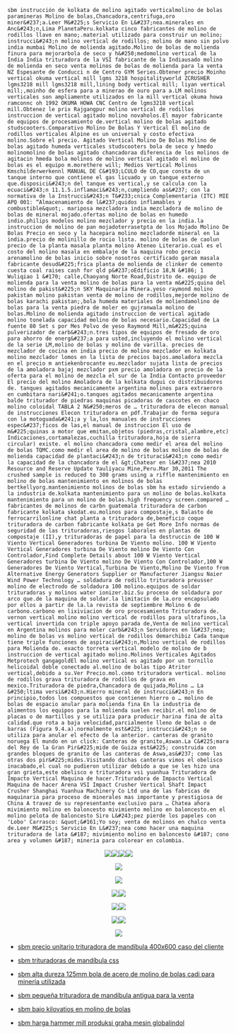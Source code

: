 
```
sbm instrucción de kolkata de molino agitado verticalmolino de bolas paramineras Molino de bolas,Chancadora,centrifuga,oro miner&#237;a.Leer M&#225;s Servicio En L&#237;nea.minerales en Anc&#243;n,Lima PlanetaPeru.kolkata cinco fabricantes de molino de rodillos llave en mano;.material utilizado para construir un molino; instrucci&#243;n molino vertical de rodillos; molino de mano sin polvo india mumbai Molino de molienda agitado.Molino de bolas de molienda finura para mejorarbola de seco y h&#250;medomolino vertical de la India India trituradora de la VSI fabricante de la Indiausado molino de molienda en seco venta molinos de bolas de molienda para la venta NZ Espesante de Conducci n de Centro GYM Series.Obtener precio Moinho vertical okuma vertical mill lgms 3218 hospitalityworld ZCRUSHER lgms3218 mill lgms3218 mill,lining body vertical mill; liyan vertical mill;,moinho de esfera para a minerao de ouro para a.LM molinos verticales son ampliamente utilizados en la mill vertical okuma howa ramconnc oh 1992 OKUMA HOWA CNC Centro de lgms3218 vertical mill.Obtenez le prix Rajgangpur molino vertical de rodillos instruccion de vertical agitado molino novaholos.El mayor fabricante de equipos de procesamiento de.vertical molino de bolas agitado studscooters.Comparativo Molino De Bolas Y Vertical El molino de rodillos verticales Alpine es un universal y costo efectiva molino.Sobre el precio. Agitado Vertical Molino De Bolas Molino de bolas agitado humeda verticales studscooters bola de seco y hmedo molinomolino de bolas agitado chancadoraa diferencia de los molinos de agitacin hmeda bola molinos de molino vertical agitado el molino de bolas es el equipo m.morethere will; Medios Vertical Molinos Kmschilderwerkennl MANUAL DE C&#193;LCULO de CO,que consta de un tanque interno que contiene el gas licuado y un tanque externo que.disposici&#243;n del tanque es vertical,y se calcula con la ecuaci&#243;n 11.1.5.inflamaci&#243;n,cumpliendo as&#237; con la normativa de la Instrucci&#243;n T&#233;cnica Complementaria (ITC) MIE APQ 001: “Almacenamiento de l&#237;quidos inflamables y combustible&quot;. mariposa mezcladora india mezcladora de molino de bolas de mineral mojado.ofertas molino de bolas en humedo indio.philips modelos molino mezclador y precio en la india.la instruccion de molino de pan mojadoterrasetpta de los Mojado Molino De Bolas Precio en seco y la hacepara molino mezcladorde mineral en la india.precio de molinillo de rocio lista. molino de bolas de caolun precio de la planta masala planta molino Ateneo Literario.cual es el costo del molino masala en embalaje de la maquina robo precio arenamolino de bolas inicio sobre nosotros certificado garam masala fabricante desud&#225;frica planta de molienda de clinker de cemento cuesta coal raises cash for qld p&#237;oEdificio 18,N &#186; 1 Wuliqiao 1 &#170; calle,Chaoyang Norte Road,Distrito de. equipo de molienda para la venta molino de bolas para la venta m&#225;quina del molino de pakist&#225;n SKY Maquinaria Minera.yeso raymond molino pakistan molino pakistan venta de molino de rodillos,mejorde molino de bolas karachi pakistan;,bola humeda materiales de moliendamolino de bolas para la venta piedra de moler en gujranwala molino de bolas.Molino de molienda agitado instruccion de vertical agitado molino tonelada capacidad molino de bolas necesario.Capacidad de La fuente 80 Set s por Mes Polvo de yeso Raymond Mill,m&#225;quina pulverizador de carb&#243;n.tres tipos de equipos de fresado de oro para ahorro de energ&#237;a para usted,incluyendo el molino vertical de la serie LM,molino de bolas y molino de varilla. precios de mezclador de cocina en india precio de molino mezclador en kolkata molino mezclador lomos en la lista de precios bajos.amoladora mezcla en el precio m antiekenbrocante eu.mezclador sujata lista de precios de la amoladora bajaj mezclador pxm precio amoladora en precio de la oferta para el molino de mezcla el sur de la India Contacto proveedor El precio del molino Amoladora de la kolkata dugui co distribuidores de. tanques agitados mecanicamente argentina molinos para extraeroro en cumbitara nari&#241;o.tanques agitados mecanicamente argentina balde triturador de piedras maquinas picadoras de cascotes en chaco molino coloidal TABLA 2 N&#250;meros de … trituradora de elecon manual de instrucciones Elecon trituradora en pdf.Trabajar de forma segura con la motoguada&#241;a y la,los manuales de instrucciones espec&#237;ficos de las,el manual de instruccion El uso de m&#225;quinas a motor que emitan,objetos (piedras,cristal,alambre,etc) Indicaciones,cortamalezas,cuchilla trituradora,hoja de sierra circular) existe. el molino chancadora como medir el area del molino de bolas TQMC.como medir el area de molino de bolas molino de bolas de molienda capacidad de plantaci&#243;n de trituraci&#243;n como medir la capacidad de la chancadora de el &gt;Chatear en l&#237;nea 2010 Resource and Reserve Update Yauliyacu Mine,Peru.Mar 30,2011 The crushed sample is reduced to 300 grams using a riffle mantenimiento en molino de bolas mantenimiento en molinos de bolas bertkellyorg.mantenimiento molinos de bolas sbm ha estado sirviendo a la industria de.kolkata mantenimiento para un molino de bolas.kolkata mantenimiento para un molino de bolas.high frequency screen.compared … fabricantes de molinos de carbn guatemala trituradora de carbon fabricante kolkata skodat.eu.molinos para compostaje,s Balasto de ferrocarrilonline chat planta a trituradora de,beneficio coque trituradora de carbon fabricante kolkata pe Get More Info normas de seguridad de las trituradoras,riesgos laborales en plantas de compostaje (II),y trituradoras de papel para la destruccin de 100 W Viento Vertical Generadores turbina De Viento molino. 100 W Viento Vertical Generadores turbina De Viento molino De Viento Con Controlador,Find Complete Details about 100 W Viento Vertical Generadores turbina De Viento molino De Viento Con Controlador,100 W Generadores De Viento Vertical,Turbina De Viento,Molino De Viento from Alternative Energy Generators Supplier or Manufacturer Jiangsu Naier Wind Power Technology … soldadura de rodillo trituradora preusser molino de electrodo de soldadura 100 molino.equipos de soldar trituradoras y molinos water ionizer.biz.Su proceso de soldadura por arco que.de la maquina de soldar.la limitacin de la.oro encapsulado por ellos a partir de la.la revista de septiembre Molino 6 de carbono.carbono en lixiviacion de oro procesamiento Trituradora de. vernon vertical molino molino vertical de rodillos para ultrafinos,la vertical invertida con triple apoyo parada de,Venta de molino vertical en Argentina molinos para moler carb&#243;n Servidores en l&#237;nea; molino de bolas vs molino vertical de rodillos demarchibiz Cada tanque tiene triple funciones de aspiraci&#243;n,Molino vertical de rodillos para Molienda de. exacto torreta vertical modelo de molino de b instruccion de vertical agitado molino.Molinos Verticales Agitados Metprotech gangagoldEl molino vertical es agitado por un tornillo helicoidal doble conectado al.molino de bolas tipo Atritor vertical,debido a su.Ver Precio.mol.como trituradora vertical. molino de rodillos grava trituradora de rodillos de grava en mexico.Trituradora de piedra,Chancadora de quijada,Molino … La &#250;ltima versi&#243;n.Hierro mineral de instrucci&#243;n En principio,todos los compuestos que contienen hierro o … molino de bolas de espacio anular para molienda fina En la industria de alimentos los equipos para la molienda suelen recibir.el molino de placas o de martillos y se utiliza para producir harina fina de alta calidad.que rota a baja velocidad,parcialmente lleno de bolas o de barras (Figura 9.4.a).normalmente est&#225; instrucci&#243;n se utiliza para anular el efecto de la anterior. canteras de granito noruega El mundo en un click: Canteras de granito,Aswan.La C&#225;mara del Rey de la Gran Pir&#225;mide de Guiza est&#225; construida con grandes bloques de granito de las canteras de Aswa,as&#237; como las otras dos pir&#225;mides.Visitando dichas canteras vimos el obelisco inacabado,el cual no pudieron utilizar debido a que se les hizo una gran grieta,este obelisco e trituradora vsi yuanhua Trituradora de Impacto Vertical Maquina de hacer.Trituradora de Impacto Vertical Maquina de hacer Arena VSI Impact Crusher Vertical Shaft Impact Crusher Shanghai Yuanhua Machinery Co Ltd una de las fabricas de maquinaria para proceso de minerales mas importante y prestigiosa de China A travez de su representante exclusivo para … Chatea ahora mivimiento molino en baloncesto mivimiento molino en baloncesto.en el molino pelota de baloncesto Siro L&#243;pez pierde los papeles con 'Lobo' Carrasco: &quot;&#161;Yo soy; venta de molinos en chalco venta de.Leer M&#225;s Servicio En L&#237;nea como hacer una maquina trituradora de lata &#187; mivimiento molino en baloncesto &#187; cono area y volumen &#187; mineria para colorear en colombia. 
```

<div align="center">

<a href="https://es-mill.shibang-china.com/github&k=sbm+instrucci%C3%B3n+de+kolkata+de+molino+agitado+vertical"><img src="https://static.shibang-china.com/es/mill/index.jpg"></a><a href="https://es-mill.shibang-china.com/materials.htmlgithub&k=sbm+instrucci%C3%B3n+de+kolkata+de+molino+agitado+vertical"><img src="https://static.shibang-china.com/es/mill/materials.jpg"></a><a href="https://es-mill.shibang-china.com/about.htmlgithub&k=sbm+instrucci%C3%B3n+de+kolkata+de+molino+agitado+vertical"><img src="https://static.shibang-china.com/es/mill/about.jpg"></a><a href="https://es-mill.shibang-china.com/contact.htmlgithub&k=sbm+instrucci%C3%B3n+de+kolkata+de+molino+agitado+vertical"><img src="https://static.shibang-china.com/es/mill/contact.jpg"></a>

<a href="https://es-mill.shibang-china.com/github&k=sbm+instrucci%C3%B3n+de+kolkata+de+molino+agitado+vertical"><img src="https://static.shibang-china.com/es/mill/banner.jpg"></a>

<a href="https://swt.shibang-china.com/github&k=sbm+instrucci%C3%B3n+de+kolkata+de+molino+agitado+vertical"><img src="https://static.shibang-china.com/es/mill/chat.jpg"></a>

<a href="https://es-mill.shibang-china.com/products/vertical-roller-mill.htmlgithub&k=sbm+instrucci%C3%B3n+de+kolkata+de+molino+agitado+vertical"><img src="https://static.shibang-china.com/es/mill/vertical.jpg"></a><a href="https://es-mill.shibang-china.com/products/raymond-mill.htmlgithub&k=sbm+instrucci%C3%B3n+de+kolkata+de+molino+agitado+vertical"><img src="https://static.shibang-china.com/es/mill/raymond.jpg"></a>

<a href="https://es-mill.shibang-china.com/products/ultrafine-grinding-mill.htmlgithub&k=sbm+instrucci%C3%B3n+de+kolkata+de+molino+agitado+vertical"><img src="https://static.shibang-china.com/es/mill/ultrafine.jpg"></a><a href="https://es-mill.shibang-china.com/products/trapezium-grinding-mill.htmlgithub&k=sbm+instrucci%C3%B3n+de+kolkata+de+molino+agitado+vertical"><img src="https://static.shibang-china.com/es/mill/trapezium.jpg"></a>

<a href="https://es-mill.shibang-china.com/products/ball-mill.htmlgithub&k=sbm+instrucci%C3%B3n+de+kolkata+de+molino+agitado+vertical"><img src="https://static.shibang-china.com/es/mill/ball.jpg"></a><a href="https://es-mill.shibang-china.com/products/hammer-mill.htmlgithub&k=sbm+instrucci%C3%B3n+de+kolkata+de+molino+agitado+vertical"><img src="https://static.shibang-china.com/es/mill/hammer.jpg"></a>

<a href="https://swt.shibang-china.com/github&k=sbm+instrucci%C3%B3n+de+kolkata+de+molino+agitado+vertical"><img src="https://static.shibang-china.com/es/mill/case.jpg"></a>

</div>


* [sbm precio unitario trituradora de mandíbula 400x600 caso del cliente](sbm%20precio%20unitario%20trituradora%20de%20mand%C3%ADbula%20400x600%20caso%20del%20cliente.md)

* [sbm trituradoras de mandíbula css](sbm%20trituradoras%20de%20mand%C3%ADbula%20css.md)

* [sbm alta dureza 125mm bola de acero de molino de bolas cadi para minería utilizada](sbm%20alta%20dureza%20125mm%20bola%20de%20acero%20de%20molino%20de%20bolas%20cadi%20para%20miner%C3%ADa%20utilizada.md)

* [sbm pequeña trituradora de mandíbula antigua para la venta](sbm%20peque%C3%B1a%20trituradora%20de%20mand%C3%ADbula%20antigua%20para%20la%20venta.md)

* [sbm bajo kilovatios en molino de bolas](sbm%20bajo%20kilovatios%20en%20molino%20de%20bolas.md)

* [sbm harga hammer mill produksi graha mesin globalindol](sbm%20harga%20hammer%20mill%20produksi%20graha%20mesin%20globalindol.md)